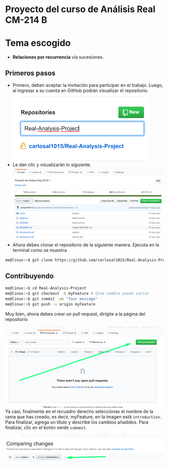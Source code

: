 Proyecto del curso de Análisis Real CM-214 B
===

# Tema escogido

* **Relaciones por recurrencia** vía sucesiones.

## Primeros pasos

* Primero, deben aceptar la invitación para participar en el trabajo. Luego, al ingresar a su cuenta en GitHub podrán visualizar el repositorio.
![Bienvenida](/img/list.png)
* Le dan clic y visualizarán lo siguiente.
![Bienvenida](/img/welcome.png)
* Ahora debes clonar el repositorio de la siguiente manera. Ejecuta en la terminal como se muestra
```bash
me@linux:~$ git clone https://github.com/carlosal1015/Real-Analysis-Project.git
```

## Contribuyendo

```bash
me@linux:~$ cd Real-Analysis-Project
me@linux:~$ git checkout -b myFeature # Este nombre puede variar
me@linux:~$ git commit -am "Your message"
me@linux:~$ git push -u origin myFeature
```

Muy bien, ahora debes crear un pull request, dirígite a la página del repositorio

![Bienvenida](/img/pullrequest.png)
Ya casi, finalmente en el recuadro derecho seleccionas el nombre de la rama que has creado, es decir, myFeature, en la imagen está `introduction`. Para finalizar, agrega un título y describe los cambios añadidos. Para finalizar, clic en el botón verde `submmit`.

![Bienvenida](/img/done.png)